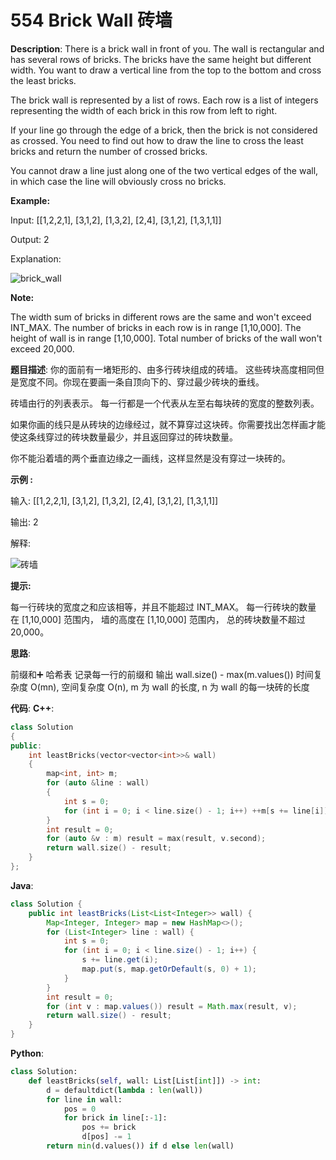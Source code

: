 # 554 Brick Wall 砖墙

__Description__:
There is a brick wall in front of you. The wall is rectangular and has several rows of bricks. The bricks have the same height but different width. You want to draw a vertical line from the top to the bottom and cross the least bricks.

The brick wall is represented by a list of rows. Each row is a list of integers representing the width of each brick in this row from left to right.

If your line go through the edge of a brick, then the brick is not considered as crossed. You need to find out how to draw the line to cross the least bricks and return the number of crossed bricks.

You cannot draw a line just along one of the two vertical edges of the wall, in which case the line will obviously cross no bricks.

__Example:__

Input: [[1,2,2,1],
        [3,1,2],
        [1,3,2],
        [2,4],
        [3,1,2],
        [1,3,1,1]]

Output: 2

Explanation:

![brick_wall](https://assets.leetcode-cn.com/aliyun-lc-upload/uploads/2018/10/12/brick_wall.png)

__Note:__

The width sum of bricks in different rows are the same and won't exceed INT_MAX.
The number of bricks in each row is in range [1,10,000]. The height of wall is in range [1,10,000]. Total number of bricks of the wall won't exceed 20,000.

__题目描述__:
你的面前有一堵矩形的、由多行砖块组成的砖墙。 这些砖块高度相同但是宽度不同。你现在要画一条自顶向下的、穿过最少砖块的垂线。

砖墙由行的列表表示。 每一行都是一个代表从左至右每块砖的宽度的整数列表。

如果你画的线只是从砖块的边缘经过，就不算穿过这块砖。你需要找出怎样画才能使这条线穿过的砖块数量最少，并且返回穿过的砖块数量。

你不能沿着墙的两个垂直边缘之一画线，这样显然是没有穿过一块砖的。

__示例 :__

输入: [[1,2,2,1],
      [3,1,2],
      [1,3,2],
      [2,4],
      [3,1,2],
      [1,3,1,1]]

输出: 2

解释:

![砖墙](https://assets.leetcode-cn.com/aliyun-lc-upload/uploads/2018/10/12/brick_wall.png)

__提示:__

每一行砖块的宽度之和应该相等，并且不能超过 INT_MAX。
每一行砖块的数量在 [1,10,000] 范围内， 墙的高度在 [1,10,000] 范围内， 总的砖块数量不超过 20,000。

__思路__:

前缀和➕ 哈希表
记录每一行的前缀和
输出 wall.size() - max(m.values())
时间复杂度 O(mn), 空间复杂度 O(n), m 为 wall 的长度, n 为 wall 的每一块砖的长度

__代码__:
__C++__:

```C++
class Solution 
{
public:
    int leastBricks(vector<vector<int>>& wall) 
    {
        map<int, int> m;
        for (auto &line : wall) 
        {
            int s = 0;
            for (int i = 0; i < line.size() - 1; i++) ++m[s += line[i]];
        }
        int result = 0;
        for (auto &v : m) result = max(result, v.second);
        return wall.size() - result;
    }
};
```

__Java__:

```Java
class Solution {
    public int leastBricks(List<List<Integer>> wall) {
        Map<Integer, Integer> map = new HashMap<>();
        for (List<Integer> line : wall) {
            int s = 0;
            for (int i = 0; i < line.size() - 1; i++) {
                s += line.get(i);
                map.put(s, map.getOrDefault(s, 0) + 1);
            }
        }
        int result = 0;
        for (int v : map.values()) result = Math.max(result, v);
        return wall.size() - result;
    }
}
```

__Python__:

```Python
class Solution:
    def leastBricks(self, wall: List[List[int]]) -> int:
        d = defaultdict(lambda : len(wall))
        for line in wall:
            pos = 0
            for brick in line[:-1]:
                pos += brick
                d[pos] -= 1
        return min(d.values()) if d else len(wall)
```
